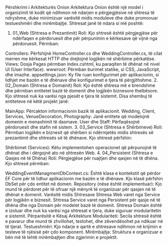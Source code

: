 Përshkrimi i Arkitekturës Onion
Arkitektura Onion është një model i organizimit të kodit që ndihmon në ndarjen e përgjegjësive në shtresa të ndryshme, duke minimizuar varësitë midis moduleve dhe duke promovuar testueshmëri dhe mirëmbajtje. Shtresat janë të ndara si më poshtë:

1. 01_Web (Shtresa e Prezantimit)
Roli: Kjo shtresë është përgjegjëse për ndërfaqen e përdoruesit dhe për përpunimin e kërkesave që vijnë nga përdoruesit. Përmban:

Controllers: Përfshijnë HomeController.cs dhe WeddingController.cs, të cilat merren me kërkesat HTTP dhe drejtojnë logjikën në shërbime përkatëse.
Views: Dosja Pages përmban Index.cshtml, ku paraqiten të dhënat në nivel UI (User Interface).
wwwroot: Përmban burimet statike, si CSS, JavaScript, dhe imazhe.
appsettings.json: Ky file ruan konfigurimet për aplikacionin, si lidhjet me bazën e të dhënave dhe konfigurimet e tjera të përgjithshme.
2. 02_Domain (Shtresa e Domainit)
Roli: Kjo është shtresa më e brendshme dhe përmban entitetet bazë të domenit dhe logjikën biznesore thelbësore. Kjo shtresë nuk ka varësi nga pjesët e tjera të sistemit. Disa shembuj të entiteteve në këtë projekt janë:

MainApp: Përcakton informacionin bazik të aplikacionit.
Wedding, Client, Services, VenueDecoration, Photography: Janë entitete që modelojnë domenin e menaxhimit të dasmave.
User dhe Staff: Përfaqësojnë përdoruesit dhe stafin në sistem.
3. 03_Service (Shtresa e Shërbimeve)
Roli: Përmban logjikën e biznesit që shërben si ndërmjetës midis shtresës së prezantimit dhe shtresës së të dhënave. Kjo shtresë përfshin:

Shërbimet (Services): Këtu implementohen operacionet që përpunojnë të dhënat dhe i dërgojnë ato në shtresën Web.
4. 04_Persistent (Shtresa e Qasjes në të Dhëna)
Roli: Përgjegjëse për ruajtjen dhe qasjen në të dhëna. Kjo shtresë përmban:

WeddingEventManagmentDbContext.cs: Është klasa e kontekstit që përdor EF Core për të lidhur aplikacionin me bazën e të dhënave. Kjo klasë përfshin DbSet për çdo entitet në domen.
Repository (nëse është implementuar): Kjo mund të përdoret për të ofruar një mënyrë të organizuar për qasjen në të dhënat e domenit.
Varësitë midis Shtresave
Shtresa Web varet nga Service për logjikën e biznesit.
Shtresa Service varet nga Persistent për qasje në të dhëna dhe nga Domain për modelet bazë të domenit.
Shtresa Domain është e izoluar dhe nuk ka varësi nga shtresat e tjera, duke siguruar modularitetin e sistemit.
Përparësitë e Kësaj Arkitekture
Modulariteti: Secila shtresë është e pavarur dhe mund të zhvillohet, testohet, dhe zëvendësohet pa ndikuar në të tjerat.
Testueshmëri: Kjo ndarje e qartë e shtresave ndihmon në krijimin e testeve të njësisë për çdo komponent.
Mirëmbajtja: Struktura e organizuar e bën më të lehtë mirëmbajtjen dhe zgjerimin e projektit.
